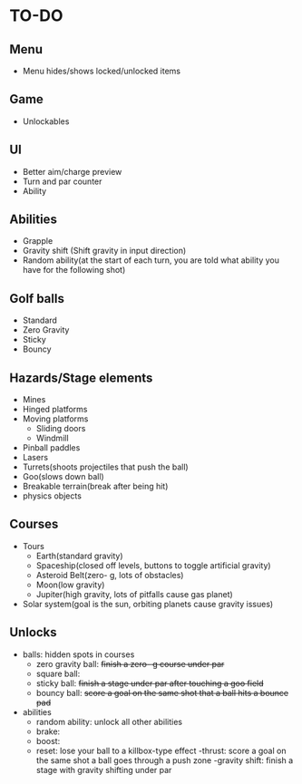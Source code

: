 # TO-DO
## Menu
- Menu hides/shows locked/unlocked items

## Game
- Unlockables

## UI
- Better aim/charge preview
- Turn and par counter
- Ability

## Abilities
- Grapple
- Gravity shift (Shift gravity in input direction)
- Random ability(at the start of each turn, you are told what ability you have for the following shot)

## Golf balls
- Standard
- Zero Gravity
- Sticky
- Bouncy

## Hazards/Stage elements
- Mines
- Hinged platforms
- Moving platforms
	- Sliding doors
	- Windmill
- Pinball paddles
- Lasers
- Turrets(shoots projectiles that push the ball)
- Goo(slows down ball)
- Breakable terrain(break after being hit)
- physics objects

## Courses
- Tours
	- Earth(standard gravity)
	- Spaceship(closed off levels, buttons to toggle artificial gravity)
	- Asteroid Belt(zero- g, lots of obstacles)
	- Moon(low gravity)
	- Jupiter(high gravity, lots of pitfalls cause gas planet)
- Solar system(goal is the sun, orbiting planets cause gravity issues)

## Unlocks
- balls: hidden spots in courses
	- zero gravity ball: ~~finish a zero- g course under par~~
	- square ball: 
	- sticky ball: ~~finish a stage under par after touching a goo field~~
	- bouncy ball: ~~score a goal on the same shot that a ball hits a bounce pad~~
- abilities
	- random ability: unlock all other abilities
	- brake: 
	- boost: 
	- reset: lose your ball to a killbox-type effect
	-thrust: score a goal on the same shot a ball goes through a push zone
	-gravity shift: finish a stage with gravity shifting under par